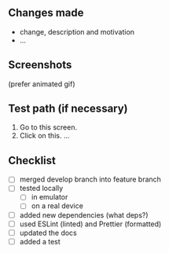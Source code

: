 ## Changes made

- change, description and motivation
- ...

## Screenshots

(prefer animated gif)

## Test path (if necessary)

1. Go to this screen.
2. Click on this.
...

## Checklist

- [ ] merged develop branch into feature branch
- [ ] tested locally
  - [ ] in emulator
  - [ ] on a real device
- [ ] added new dependencies (what deps?)
- [ ] used ESLint (linted) and Prettier (formatted)
- [ ] updated the docs
- [ ] added a test
